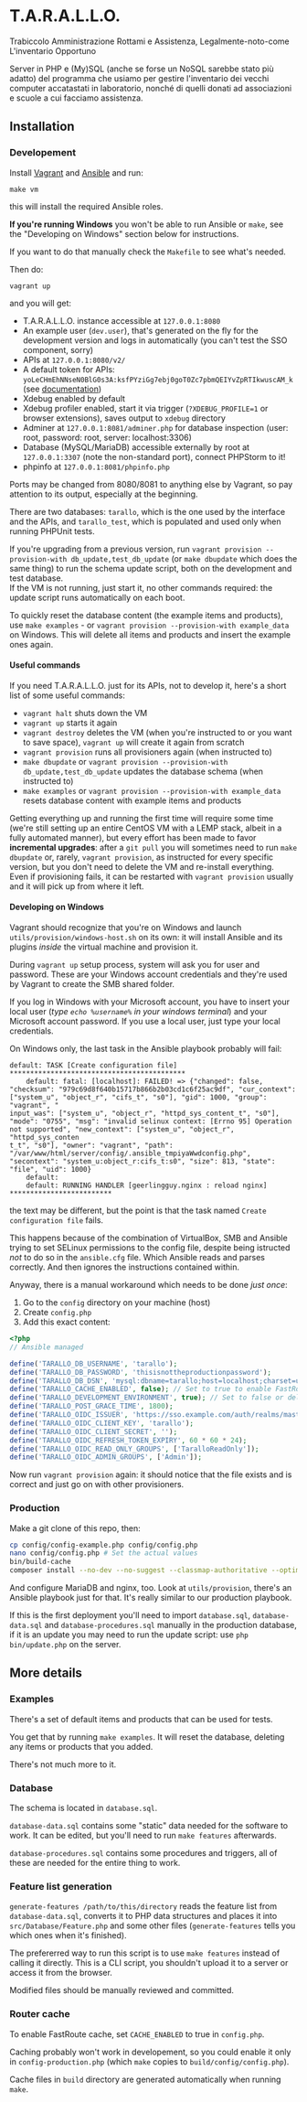 # T.A.R.A.L.L.O.
Trabiccolo Amministrazione Rottami e Assistenza, Legalmente-noto-come L'inventario Opportuno

Server in PHP e (My)SQL (anche se forse un NoSQL sarebbe stato più adatto) del programma che usiamo per gestire l'inventario dei vecchi computer accatastati in laboratorio, nonché di quelli donati ad associazioni e scuole a cui facciamo assistenza.

## Installation

### Developement

Install [Vagrant](http://vagrantup.com/) and [Ansible](http://ansible.com/) and run:

	make vm

this will install the required Ansible roles.

**If you're running Windows** you won't be able to run Ansible or `make`, see the "Developing on Windows" section below for instructions.
    
If you want to do that manually check the `Makefile` to see what's needed.

Then do:
	
	vagrant up

and you will get:

* T.A.R.A.L.L.O. instance accessible at `127.0.0.1:8080`
* An example user (`dev.user`), that's generated on the fly for the development version and logs in automatically (you can't test the SSO component, sorry)
* APIs at `127.0.0.1:8080/v2/`
* A default token for APIs: `yoLeCHmEhNNseN0BlG0s3A:ksfPYziGg7ebj0goT0Zc7pbmQEIYvZpRTIkwuscAM_k` (see [documentation](https://github.com/WEEE-Open/tarallo/wiki/Managing-the-session-and-Authentication))
* Xdebug enabled by default
* Xdebug profiler enabled, start it via trigger (`?XDEBUG_PROFILE=1` or browser extensions), saves output to `xdebug` directory
* Adminer at `127.0.0.1:8081/adminer.php` for database inspection (user: root, password: root, server: localhost:3306)
* Database (MySQL/MariaDB) accessible externally by root at `127.0.0.1:3307` (note the non-standard port), connect PHPStorm to it!
* phpinfo at `127.0.0.1:8081/phpinfo.php`

Ports may be changed from 8080/8081 to anything else by Vagrant, so pay attention to its output, especially at the beginning.

There are two databases: `tarallo`, which is the one used by the interface and the APIs, and `tarallo_test`, which is populated and used only when running PHPUnit tests.

If you're upgrading from a previous version, run `vagrant provision --provision-with db_update,test_db_update` (or `make dbupdate` which does the same thing) to run the schema update script, both on the development and test database.  
If the VM is not running, just start it, no other commands required: the update script runs automatically on each boot.

To quickly reset the database content (the example items and products), use `make examples` - or `vagrant provision --provision-with example_data` on Windows. This will delete all items and products and insert the example ones again.

#### Useful commands

If you need T.A.R.A.L.L.O. just for its APIs, not to develop it, here's a short list of some useful commands:

* `vagrant halt` shuts down the VM
* `vagrant up` starts it again
* `vagrant destroy` deletes the VM (when you're instructed to or you want to save space), `vagrant up` will create it again from scratch
* `vagrant provision` runs all provisioners again (when instructed to)
* `make dbupdate` or `vagrant provision --provision-with db_update,test_db_update` updates the database schema (when instructed to)
* `make examples` or `vagrant provision --provision-with example_data` resets database content with example items and products

Getting everything up and running the first time will require some time (we're still setting up an entire CentOS VM with a LEMP stack, albeit in a fully automated manner), but every effort has been made to favor **incremental upgrades**: after a `git pull` you will sometimes need to run `make dbupdate` or, rarely, `vagrant provision`, as instructed for every specific version, but you don't need to delete the VM and re-install everything.  
Even if provisioning fails, it can be restarted with `vagrant provision` usually and it will pick up from where it left.

#### Developing on Windows

Vagrant should recognize that you're on Windows and launch `utils/provision/windows-host.sh` on its own: it will install Ansible and its plugins *inside* the virtual machine and provision it.

During `vagrant up` setup process, system will ask you for user and password. These are your Windows account credentials and they're used by Vagrant to create the SMB shared folder.

If you log in Windows with your Microsoft account, you have to insert your local user (_type `echo %username%` in your windows terminal_)  and your Microsoft account password. If you use a local user, just type your local credentials.

On Windows only, the last task in the Ansible playbook probably will fail:

```
default: TASK [Create configuration file] *******************************************
    default: fatal: [localhost]: FAILED! => {"changed": false, "checksum": "979c69d8f640b15717b866b2b03cd1c6f25ac9df", "cur_context": ["system_u", "object_r", "cifs_t", "s0"], "gid": 1000, "group": "vagrant", "
input_was": ["system_u", "object_r", "httpd_sys_content_t", "s0"], "mode": "0755", "msg": "invalid selinux context: [Errno 95] Operation not supported", "new_context": ["system_u", "object_r", "httpd_sys_conten
t_t", "s0"], "owner": "vagrant", "path": "/var/www/html/server/config/.ansible_tmpiyaWwdconfig.php", "secontext": "system_u:object_r:cifs_t:s0", "size": 813, "state": "file", "uid": 1000}
    default:
    default: RUNNING HANDLER [geerlingguy.nginx : reload nginx] *************************
```

the text may be different, but the point is that the task named `Create configuration file` fails.

This happens because of the combination of VirtualBox, SMB and Ansible trying to set SELinux permissions to the config file, despite being istructed *not* to do so in the `ansible.cfg` file. Which Ansible reads and parses correctly. And then ignores the instructions contained within.

Anyway, there is a manual workaround which needs to be done *just once*:

1. Go to the `config` directory on your machine (host)
2. Create `config.php`
3. Add this exact content:

```php
<?php
// Ansible managed

define('TARALLO_DB_USERNAME', 'tarallo');
define('TARALLO_DB_PASSWORD', 'thisisnottheproductionpassword');
define('TARALLO_DB_DSN', 'mysql:dbname=tarallo;host=localhost;charset=utf8mb4');
define('TARALLO_CACHE_ENABLED', false); // Set to true to enable FastRoute cache (use in production only, leave false in developement)
define('TARALLO_DEVELOPMENT_ENVIRONMENT', true); // Set to false or delete in production
define('TARALLO_POST_GRACE_TIME', 1800);
define('TARALLO_OIDC_ISSUER', 'https://sso.example.com/auth/realms/master');
define('TARALLO_OIDC_CLIENT_KEY', 'tarallo');
define('TARALLO_OIDC_CLIENT_SECRET', '');
define('TARALLO_OIDC_REFRESH_TOKEN_EXPIRY', 60 * 60 * 24);
define('TARALLO_OIDC_READ_ONLY_GROUPS', ['TaralloReadOnly']);
define('TARALLO_OIDC_ADMIN_GROUPS', ['Admin']);
```

Now run `vagrant provision` again: it should notice that the file exists and is correct and just go on with other provisioners.

### Production

Make a git clone of this repo, then:

```bash
cp config/config-example.php config/config.php
nano config/config.php # Set the actual values
bin/build-cache
composer install --no-dev --no-suggest --classmap-authoritative --optimize-autoloader
```

And configure MariaDB and nginx, too. Look at `utils/provision`, there's an Ansible playbook just for that. It's really similar to our production playbook.

If this is the first deployment you'll need to import `database.sql`, `database-data.sql` and `database-procedures.sql` manually in the production database, if it is an update you may need to run the update script: use `php bin/update.php` on the server.

## More details

### Examples

There's a set of default items and products that can be used for tests.

You get that by running `make examples`. It will reset the database, deleting any items or products that you added.

There's not much more to it.

### Database

The schema is located in `database.sql`.

`database-data.sql` contains some "static" data needed for the software to work. It can be edited, but you'll need to run `make features` afterwards.

`database-procedures.sql` contains some procedures and triggers, all of these are needed for the entire thing to work.

### Feature list generation

`generate-features /path/to/this/directory` reads the feature list from `database-data.sql`, converts it to PHP data structures and places it into `src/Database/Feature.php` and some other files (`generate-features` tells you which ones when it's finished).

The prefererred way to run this script is to use `make features` instead of calling it directly. This is a CLI script, you shouldn't upload it to a server or access it from the browser.

Modified files should be manually reviewed and committed.

### Router cache

To enable FastRoute cache, set `CACHE_ENABLED` to true in `config.php`.

Caching probably won't work in developement, so you could enable it only in `config-production.php` (which `make` copies to `build/config/config.php`).

Cache files in `build` directory are generated automatically when running `make`.
